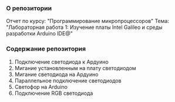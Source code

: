 ### О репозитории
Отчет по курсу: "Программирование микропроцессоров"
Тема: "Лабораторная работа 1: Изучение платы Intel Galileo и среды разработки Arduino IDE@"


### Содержание репозитория
1. Подключение светодиода к Ардуино
2. Мигание установленным на плату светодиодом
3. Мигание светодиода на Ардуино
4. Параллельное подключение светодиодов
5. Светофор на Arduino 
6. Подключение RGB светодиода 